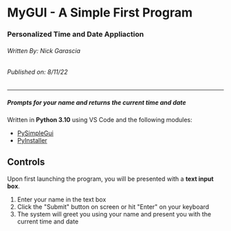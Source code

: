# MyGUI - A Simple First Program

### Personalized Time and Date Appliaction 
###### Written By: *Nick Garascia*
###### Published on: *8/11/22*
***

##### Prompts for your name and returns the current time and date

Written in **Python 3.10** using VS Code and the following modules:
- [PySimpleGui](https://www.pysimplegui.org/en/latest/)
- [PyInstaller](https://pyinstaller.org/en/stable/)

## Controls
Upon first launching the program, you will be presented with a **text input box**. 
1. Enter your name in the text box
2. Click the "Submit" button on screen or hit "Enter" on your keyboard
3. The system will greet you using your name and present you with the current time and date
